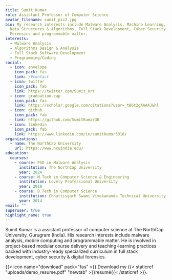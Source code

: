```yaml
---
title: Sumit Kumar
role: Assistant Professor of Computer Science
avatar_filename: sumit_pic2.jpg
bio: My research interests include Malware Analysis, Machine Learning, Advanced
  Data Structures & Algorithms, Full Stack Development, Cyber Security &
  Forensics and programmable matter.
interests:
  - Malware Analysis
  - Algorithms Design & Analysis
  - Full Stack Software Development
  - Programming/Coding
social:
  - icon: envelope
    icon_pack: fas
    link: /#contact
  - icon: twitter
    icon_pack: fab
    link: https://twitter.com/Sumit_KrY
  - icon: graduation-cap
    icon_pack: fas
    link: https://scholar.google.com/citations?user=_tB6t2gAAAAJ&hl
  - icon: github
    icon_pack: fab
    link: https://github.com/SumitKumar30
  - icon: linkedin
    icon_pack: fab
    link: https://www.linkedin.com/in/sumitkumar3010/
organizations:
  - name: The NorthCap University
    url: https://www.ncuindia.edu/
education:
  courses:
    - course: PhD in Malware Analysis
      institution: The NorthCap University
      year: 2024
    - course: M.Tech in Computer Science & Engineering
      institution: Lovely Professional University
      year: 2018
    - course: B.Tech in Computer Science
      institution: Chhattisgarh Swami Vivekananda Technical University, Bhilai
      year: 2014
email: ""
superuser: true
highlight_name: true
---
```

Sumit Kumar is a assistant professor of computer science at The NorthCap University, Gurugram (India). His research interests include malware analysis, mobile computing and programmable matter. He is involved in project-based modular course delivery and teaching-learning practices backed with industry-ready specialized curriculum in full stack development, cyber security & digital forensics.

{{< icon name="download" pack="fas" >}} Download my {{< staticref "uploads/demo_resume.pdf" "newtab" >}}resumé{{< /staticref >}}.